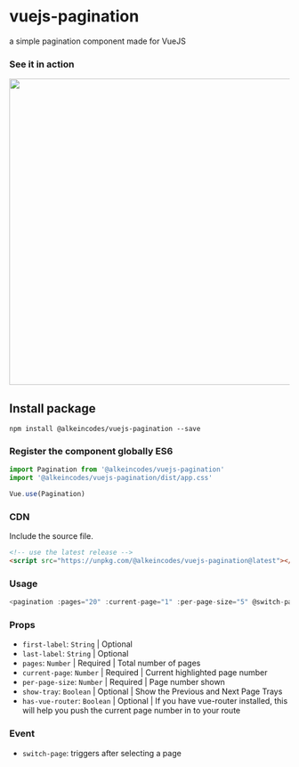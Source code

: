 # vuejs-pagination
a simple pagination component made for VueJS

### See it in action
<img src="https://media.giphy.com/media/tqMpuy5dDhpj6axyPL/giphy.gif" width="550" />

## Install package
```
npm install @alkeincodes/vuejs-pagination --save
```

### Register the component globally ES6
```js
import Pagination from '@alkeincodes/vuejs-pagination'
import '@alkeincodes/vuejs-pagination/dist/app.css'

Vue.use(Pagination)
```

### CDN
Include the source file.
```html
<!-- use the latest release -->
<script src="https://unpkg.com/@alkeincodes/vuejs-pagination@latest"></script>
```

### Usage
```js
<pagination :pages="20" :current-page="1" :per-page-size="5" @switch-page="myFunction" />
```

### Props
- `first-label`: `String` | Optional
- `last-label`: `String` | Optional
- `pages`: `Number` | Required | Total number of pages
- `current-page`: `Number` | Required | Current highlighted page number
- `per-page-size`: `Number` | Required | Page number shown
- `show-tray`: `Boolean` | Optional | Show the Previous and Next Page Trays
- `has-vue-router`: `Boolean` | Optional | If you have vue-router installed, this will help you push the current page number in to your route

### Event
- `switch-page`: triggers after selecting a page
